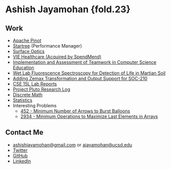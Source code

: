 # Ashish Jayamohan {fold.23}
## Work
- [Apache Pinot](https://github.com/apache/pinot/commits/master/?author=ashishjayamohan)
- [Startree](https://www.globenewswire.com/news-release/2024/11/20/2984361/0/en/StarTree-Unveils-New-Features-to-Tackle-Data-Management-and-Security-Challenges-for-Scaling-Real-Time-Analytics.html) (Performance Manager)
- [Surface Optics](https://surfaceoptics.com/bsdf-brdf-btdf-review-of-measurement-approaches/)
- [VIE Healthcare (Acquired by SpendMend)](https://www.spendmend.com/spendmend-completes-acquisition-of-vie-healthcare-consulting/)
- [Implementation and Assessment of Teamwork in Computer Science Education](http://makecscount.com/Jayamohan2021.pdf)
- [Wet Lab Fluorescence Spectroscopy for Detection of Life in Martian Soil](https://ashishjayamohan.github.io/files/general/poster.pdf)
- [Adding Zemax Transformation and Output Support for SOC-210](https://ashishjayamohan.github.io/files/general/Jayamohan.Ashish.2023.pdf)
- [CSE 15L Lab Reports](https://ashishjayamohan.github.io/cse15l-lab-reports/)
- [Project Pluto Research Log](https://ashishjayamohan.github.io/files/general/sf.pdf)
- [Discrete Math](https://ashishjayamohan.github.io/discrete-math.html)
 - [Statistics](https://ashishjayamohan.github.io/statistics.html)
- Interesting Problems
	- [452 - Minimum Number of Arrows to Burst Balloons](https://ashishjayamohan.github.io/files/general/452.html)
	- [2934 - Minimum Operations to Maximize Last Elements in Arrays](https://ashishjayamohan.github.io/files/general/2934.html)

## Contact Me
- [ashishjayamohan@gmail.com](mailto:ashishjayamohan@gmail.com) or [ajayamohan@ucsd.edu](mailto:ajayamohan@ucsd.edu)
- [Twitter](https://twitter.com/AshishJayamohan)
- [GitHub](https://github.com/ashishjayamohan)
- [LinkedIn](https://www.linkedin.com/in/ashishjayamohan/)

